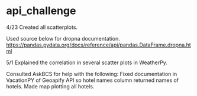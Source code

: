 
# api_challenge

4/23
Created all scatterplots.

Used source below for dropna documentation.
https://pandas.pydata.org/docs/reference/api/pandas.DataFrame.dropna.html

5/1 
Explained the correlation in several scatter plots in WeatherPy.

Consulted AskBCS for help with the following:
Fixed documentation in VacationPY of Geoapify API so hotel names column returned names of hotels.
Made map plotting all hotels.